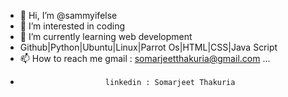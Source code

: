 - 👋 Hi, I’m @sammyifelse
- 👀 I’m interested in coding
- 🌱 I’m currently learning web development
- Github|Python|Ubuntu|Linux|Parrot Os|HTML|CSS|Java Script
- 📫 How to reach me    gmail : somarjeetthakuria@gmail.com ...
-                        linkedin : Somarjeet Thakuria

<!---
sammyifelse/sammyifelse is a ✨ special ✨ repository because  `Its my first accound as a fresher in this coding world...
Looking forward to contribute on more and more open source projects and making projects too

